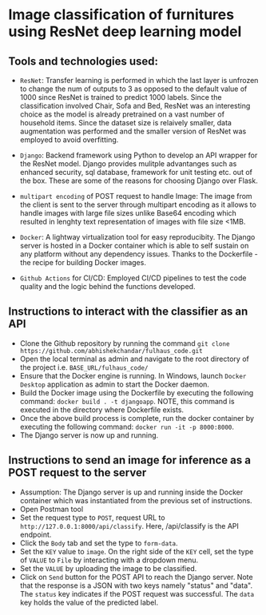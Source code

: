 # Image classification of furnitures using ResNet deep learning model

## Tools and technologies used:
- ``ResNet``: Transfer learning is performed in which the last layer is unfrozen to change the num of outputs to 3 as opposed to the default value of 1000 since ResNet is trained to predict 1000 labels. Since the classification involved Chair, Sofa and Bed, ResNet was an interesting choice as the model is already pretrained on a vast number of household items. Since the dataset size is relaively smaller, data augmentation was performed and the smaller version of ResNet was employed to avoid overfitting. 

- ``Django``: Backend framework using Python to develop an API wrapper for the ResNet model. Django provides mulitple advantanges such as enhanced security, sql database, framework for unit testing etc. out of the box. These are some of the reasons for choosing Django over Flask.

- ``multipart encoding`` of POST request to handle Image: The image from the client is sent to the server through multipart encoding as it allows to handle images with large file sizes unlike Base64 encoding which resulted in lenghty text representation of images with file size <1MB.

- ``Docker``: A lightway virtualization tool for easy reproducibity. The Django server is hosted in a Docker container which is able to self sustain on any platform without any dependency issues. Thanks to the Dockerfile - the recipe for building Docker images. 

- ``Github Actions`` for CI/CD: Employed CI/CD pipelines to test the code quality and the logic behind the functions developed. 

## Instructions to interact with the classifier as an API
- Clone the Github repository by running the command ``git clone https://github.com/abhishekchandar/fulhaus_code.git``
- Open the local terminal as admin and navigate to the root directory of the project i.e. ``BASE_URL/fulhaus_code/`` 
- Ensure that the Docker engine is running. In Windows, launch ``Docker Desktop`` application as admin to start the Docker daemon. 
- Build the Docker image using the Dockerfile by executing the following command: ``docker build . -t djangoapp``. NOTE, this command is executed in the directory where Dockerfile exists.
- Once the above build process is complete, run the docker container by executing the following command: ``docker run -it -p 8000:8000``. 
- The Django server is now up and running. 

## Instructions to send an image for inference as a POST request to the server
- Assumption: The Django server is up and running inside the Docker container which was instantiated from the previous set of instructions.
- Open Postman tool
- Set the request type to ``POST``, request URL to ``http://127.0.0.1:8000/api/classify``. Here, /api/classify is the API endpoint.
- Click the ``Body`` tab and set the type to ``form-data``.
- Set the ``KEY`` value to ``image``. On the right side of the ``KEY`` cell, set the type of ``VALUE`` to ``File`` by interacting with a dropdown menu.
- Set the ``VALUE`` by uploading the image to be classified. 
- Click on ``Send`` button for the POST API to reach the Django server. Note that the response is a JSON with two keys namely "status" and "data". The ``status`` key indicates if the POST request was successful. The ``data`` key holds the value of the predicted label.





